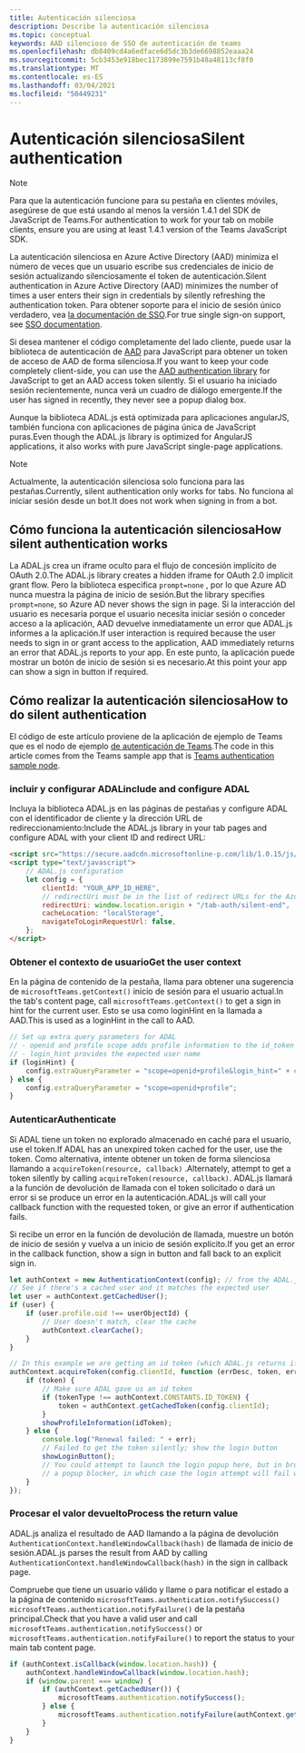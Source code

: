 ```yaml
---
title: Autenticación silenciosa
description: Describe la autenticación silenciosa
ms.topic: conceptual
keywords: AAD silencioso de SSO de autenticación de teams
ms.openlocfilehash: db8409cd4a6edface6d5dc3b3de6698852eaaa24
ms.sourcegitcommit: 5cb3453e918bec1173899e7591b48a48113cf8f0
ms.translationtype: MT
ms.contentlocale: es-ES
ms.lasthandoff: 03/04/2021
ms.locfileid: "50449231"
---
```

# <a name="silent-authentication"></a><span data-ttu-id="ed1ae-104">Autenticación silenciosa</span><span class="sxs-lookup"><span data-stu-id="ed1ae-104">Silent authentication</span></span>

> [!NOTE]
> <span data-ttu-id="ed1ae-105">Para que la autenticación funcione para su pestaña en clientes móviles, asegúrese de que está usando al menos la versión 1.4.1 del SDK de JavaScript de Teams.</span><span class="sxs-lookup"><span data-stu-id="ed1ae-105">For authentication to work for your tab on mobile clients, ensure you are using at least 1.4.1 version of the Teams JavaScript SDK.</span></span>

<span data-ttu-id="ed1ae-106">La autenticación silenciosa en Azure Active Directory (AAD) minimiza el número de veces que un usuario escribe sus credenciales de inicio de sesión actualizando silenciosamente el token de autenticación.</span><span class="sxs-lookup"><span data-stu-id="ed1ae-106">Silent authentication in Azure Active Directory (AAD) minimizes the number of times a user enters their sign in credentials by silently refreshing the authentication token.</span></span> <span data-ttu-id="ed1ae-107">Para obtener soporte para el inicio de sesión único verdadero, vea [la documentación de SSO](~/tabs/how-to/authentication/auth-aad-sso.md).</span><span class="sxs-lookup"><span data-stu-id="ed1ae-107">For true single sign-on support, see [SSO documentation](~/tabs/how-to/authentication/auth-aad-sso.md).</span></span>

<span data-ttu-id="ed1ae-108">Si desea mantener el código completamente del lado cliente, puede usar la biblioteca de autenticación de [AAD](/azure/active-directory/develop/active-directory-authentication-libraries) para JavaScript para obtener un token de acceso de AAD de forma silenciosa.</span><span class="sxs-lookup"><span data-stu-id="ed1ae-108">If you want to keep your code completely client-side, you can use the [AAD authentication library](/azure/active-directory/develop/active-directory-authentication-libraries) for JavaScript to get an AAD access token silently.</span></span> <span data-ttu-id="ed1ae-109">Si el usuario ha iniciado sesión recientemente, nunca verá un cuadro de diálogo emergente.</span><span class="sxs-lookup"><span data-stu-id="ed1ae-109">If the user has signed in recently, they never see a popup dialog box.</span></span>

<span data-ttu-id="ed1ae-110">Aunque la biblioteca ADAL.js está optimizada para aplicaciones angularJS, también funciona con aplicaciones de página única de JavaScript puras.</span><span class="sxs-lookup"><span data-stu-id="ed1ae-110">Even though the ADAL.js library is optimized for AngularJS applications, it also works with pure JavaScript single-page applications.</span></span>

> [!NOTE]
> <span data-ttu-id="ed1ae-111">Actualmente, la autenticación silenciosa solo funciona para las pestañas.</span><span class="sxs-lookup"><span data-stu-id="ed1ae-111">Currently, silent authentication only works for tabs.</span></span> <span data-ttu-id="ed1ae-112">No funciona al iniciar sesión desde un bot.</span><span class="sxs-lookup"><span data-stu-id="ed1ae-112">It does not work when signing in from a bot.</span></span>

## <a name="how-silent-authentication-works"></a><span data-ttu-id="ed1ae-113">Cómo funciona la autenticación silenciosa</span><span class="sxs-lookup"><span data-stu-id="ed1ae-113">How silent authentication works</span></span>

<span data-ttu-id="ed1ae-114">La ADAL.js crea un iframe oculto para el flujo de concesión implícito de OAuth 2.0.</span><span class="sxs-lookup"><span data-stu-id="ed1ae-114">The ADAL.js library creates a hidden iframe for OAuth 2.0 implicit grant flow.</span></span> <span data-ttu-id="ed1ae-115">Pero la biblioteca especifica `prompt=none` , por lo que Azure AD nunca muestra la página de inicio de sesión.</span><span class="sxs-lookup"><span data-stu-id="ed1ae-115">But the library specifies `prompt=none`, so Azure AD never shows the sign in page.</span></span> <span data-ttu-id="ed1ae-116">Si la interacción del usuario es necesaria porque el usuario necesita iniciar sesión o conceder acceso a la aplicación, AAD devuelve inmediatamente un error que ADAL.js informes a la aplicación.</span><span class="sxs-lookup"><span data-stu-id="ed1ae-116">If user interaction is required because the user needs to sign in or grant access to the application, AAD immediately returns an error that ADAL.js reports to your app.</span></span> <span data-ttu-id="ed1ae-117">En este punto, la aplicación puede mostrar un botón de inicio de sesión si es necesario.</span><span class="sxs-lookup"><span data-stu-id="ed1ae-117">At this point your app can show a sign in button if required.</span></span>

## <a name="how-to-do-silent-authentication"></a><span data-ttu-id="ed1ae-118">Cómo realizar la autenticación silenciosa</span><span class="sxs-lookup"><span data-stu-id="ed1ae-118">How to do silent authentication</span></span>

<span data-ttu-id="ed1ae-119">El código de este artículo proviene de la aplicación de ejemplo de Teams que es el nodo de ejemplo [de autenticación de Teams](https://github.com/OfficeDev/Microsoft-Teams-Samples/blob/main/samples/app-auth/nodejs/src/views/tab/silent/silent.hbs).</span><span class="sxs-lookup"><span data-stu-id="ed1ae-119">The code in this article comes from the Teams sample app that is [Teams authentication sample node](https://github.com/OfficeDev/Microsoft-Teams-Samples/blob/main/samples/app-auth/nodejs/src/views/tab/silent/silent.hbs).</span></span>

### <a name="include-and-configure-adal"></a><span data-ttu-id="ed1ae-120">incluir y configurar ADAL</span><span class="sxs-lookup"><span data-stu-id="ed1ae-120">include and configure ADAL</span></span>

<span data-ttu-id="ed1ae-121">Incluya la biblioteca ADAL.js en las páginas de pestañas y configure ADAL con el identificador de cliente y la dirección URL de redireccionamiento:</span><span class="sxs-lookup"><span data-stu-id="ed1ae-121">Include the ADAL.js library in your tab pages and configure ADAL with your client ID and redirect URL:</span></span>

```html
<script src="https://secure.aadcdn.microsoftonline-p.com/lib/1.0.15/js/adal.min.js" integrity="sha384-lIk8T3uMxKqXQVVfFbiw0K/Nq+kt1P3NtGt/pNexiDby2rKU6xnDY8p16gIwKqgI" crossorigin="anonymous"></script>
<script type="text/javascript">
    // ADAL.js configuration
    let config = {
        clientId: "YOUR_APP_ID_HERE",
        // redirectUri must be in the list of redirect URLs for the Azure AD app
        redirectUri: window.location.origin + "/tab-auth/silent-end",
        cacheLocation: "localStorage",
        navigateToLoginRequestUrl: false,
    };
</script>
```

### <a name="get-the-user-context"></a><span data-ttu-id="ed1ae-122">Obtener el contexto de usuario</span><span class="sxs-lookup"><span data-stu-id="ed1ae-122">Get the user context</span></span>

<span data-ttu-id="ed1ae-123">En la página de contenido de la pestaña, llama para obtener una sugerencia de `microsoftTeams.getContext()` inicio de sesión para el usuario actual.</span><span class="sxs-lookup"><span data-stu-id="ed1ae-123">In the tab's content page, call `microsoftTeams.getContext()` to get a sign in hint for the current user.</span></span> <span data-ttu-id="ed1ae-124">Esto se usa como loginHint en la llamada a AAD.</span><span class="sxs-lookup"><span data-stu-id="ed1ae-124">This is used as a loginHint in the call to AAD.</span></span>

```javascript
// Set up extra query parameters for ADAL
// - openid and profile scope adds profile information to the id_token
// - login_hint provides the expected user name
if (loginHint) {
    config.extraQueryParameter = "scope=openid+profile&login_hint=" + encodeURIComponent(loginHint);
} else {
    config.extraQueryParameter = "scope=openid+profile";
}
```

### <a name="authenticate"></a><span data-ttu-id="ed1ae-125">Autenticar</span><span class="sxs-lookup"><span data-stu-id="ed1ae-125">Authenticate</span></span>

<span data-ttu-id="ed1ae-126">Si ADAL tiene un token no explorado almacenado en caché para el usuario, use el token.</span><span class="sxs-lookup"><span data-stu-id="ed1ae-126">If ADAL has an unexpired token cached for the user, use the token.</span></span> <span data-ttu-id="ed1ae-127">Como alternativa, intente obtener un token de forma silenciosa llamando a `acquireToken(resource, callback)` .</span><span class="sxs-lookup"><span data-stu-id="ed1ae-127">Alternately, attempt to get a token silently by calling `acquireToken(resource, callback)`.</span></span> <span data-ttu-id="ed1ae-128">ADAL.js llamará a la función de devolución de llamada con el token solicitado o dará un error si se produce un error en la autenticación.</span><span class="sxs-lookup"><span data-stu-id="ed1ae-128">ADAL.js will call your callback function with the requested token, or give an error if authentication fails.</span></span>

<span data-ttu-id="ed1ae-129">Si recibe un error en la función de devolución de llamada, muestre un botón de inicio de sesión y vuelva a un inicio de sesión explícito.</span><span class="sxs-lookup"><span data-stu-id="ed1ae-129">If you get an error in the callback function, show a sign in button and fall back to an explicit sign in.</span></span>

```javascript
let authContext = new AuthenticationContext(config); // from the ADAL.js library
// See if there's a cached user and it matches the expected user
let user = authContext.getCachedUser();
if (user) {
    if (user.profile.oid !== userObjectId) {
        // User doesn't match, clear the cache
        authContext.clearCache();
    }
}

// In this example we are getting an id token (which ADAL.js returns if we ask for resource = clientId)
authContext.acquireToken(config.clientId, function (errDesc, token, err, tokenType) {
    if (token) {
        // Make sure ADAL gave us an id token
        if (tokenType !== authContext.CONSTANTS.ID_TOKEN) {
            token = authContext.getCachedToken(config.clientId);
        }
        showProfileInformation(idToken);
    } else {
        console.log("Renewal failed: " + err);
        // Failed to get the token silently; show the login button
        showLoginButton();
        // You could attempt to launch the login popup here, but in browsers this could be blocked by
        // a popup blocker, in which case the login attempt will fail with the reason FailedToOpenWindow.
    }
});
```

### <a name="process-the-return-value"></a><span data-ttu-id="ed1ae-130">Procesar el valor devuelto</span><span class="sxs-lookup"><span data-stu-id="ed1ae-130">Process the return value</span></span>

<span data-ttu-id="ed1ae-131">ADAL.js analiza el resultado de AAD llamando a la página de devolución `AuthenticationContext.handleWindowCallback(hash)` de llamada de inicio de sesión.</span><span class="sxs-lookup"><span data-stu-id="ed1ae-131">ADAL.js parses the result from AAD by calling `AuthenticationContext.handleWindowCallback(hash)` in the sign in callback page.</span></span>

<span data-ttu-id="ed1ae-132">Compruebe que tiene un usuario válido y llame o para notificar el estado a la página de contenido `microsoftTeams.authentication.notifySuccess()` `microsoftTeams.authentication.notifyFailure()` de la pestaña principal.</span><span class="sxs-lookup"><span data-stu-id="ed1ae-132">Check that you have a valid user and call `microsoftTeams.authentication.notifySuccess()` or `microsoftTeams.authentication.notifyFailure()` to report the status to your main tab content page.</span></span>

```javascript
if (authContext.isCallback(window.location.hash)) {
    authContext.handleWindowCallback(window.location.hash);
    if (window.parent === window) {
        if (authContext.getCachedUser()) {
            microsoftTeams.authentication.notifySuccess();
        } else {
            microsoftTeams.authentication.notifyFailure(authContext.getLoginError());
        }
    }
}
```
